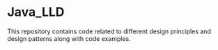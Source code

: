 # Java_LLD
This repository contains code related to different design principles and design patterns along with code examples.
